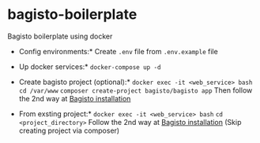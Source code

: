 # bagisto-boilerplate
Bagisto boilerplate using docker

* Config environments:*
Create `.env` file from `.env.example` file

* Up docker services:*
`docker-compose up -d`

* Create bagisto project (optional):*
`docker exec -it <web_service> bash`
`cd /var/www`
`composer create-project bagisto/bagisto app`
Then follow the 2nd way at [Bagisto installation](https://devdocs.bagisto.com/index.html#installation)

* From exsting project:*
`docker exec -it <web_service> bash`
`cd <project_directory>`
Follow the 2nd way at [Bagisto installation](https://devdocs.bagisto.com/index.html#installation)
(Skip creating project via composer)
